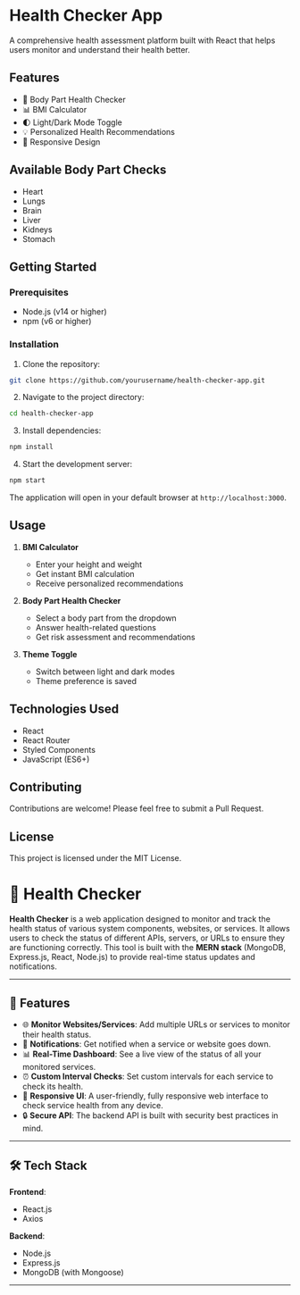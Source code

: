# Health Checker App

A comprehensive health assessment platform built with React that helps users monitor and understand their health better.

## Features

- 🏥 Body Part Health Checker
- 📊 BMI Calculator
- 🌓 Light/Dark Mode Toggle
- 💡 Personalized Health Recommendations
- 📱 Responsive Design

## Available Body Part Checks

- Heart
- Lungs
- Brain
- Liver
- Kidneys
- Stomach

## Getting Started

### Prerequisites

- Node.js (v14 or higher)
- npm (v6 or higher)

### Installation

1. Clone the repository:
```bash
git clone https://github.com/yourusername/health-checker-app.git
```

2. Navigate to the project directory:
```bash
cd health-checker-app
```

3. Install dependencies:
```bash
npm install
```

4. Start the development server:
```bash
npm start
```

The application will open in your default browser at `http://localhost:3000`.

## Usage

1. **BMI Calculator**
   - Enter your height and weight
   - Get instant BMI calculation
   - Receive personalized recommendations

2. **Body Part Health Checker**
   - Select a body part from the dropdown
   - Answer health-related questions
   - Get risk assessment and recommendations

3. **Theme Toggle**
   - Switch between light and dark modes
   - Theme preference is saved

## Technologies Used

- React
- React Router
- Styled Components
- JavaScript (ES6+)

## Contributing

Contributions are welcome! Please feel free to submit a Pull Request.

## License

This project is licensed under the MIT License.

# 🏥 Health Checker

**Health Checker** is a web application designed to monitor and track the health status of various system components, websites, or services. It allows users to check the status of different APIs, servers, or URLs to ensure they are functioning correctly. This tool is built with the **MERN stack** (MongoDB, Express.js, React, Node.js) to provide real-time status updates and notifications.

---

## 🚀 Features

- 🌐 **Monitor Websites/Services**: Add multiple URLs or services to monitor their health status.
- 🔔 **Notifications**: Get notified when a service or website goes down.
- 📊 **Real-Time Dashboard**: See a live view of the status of all your monitored services.
- ⏰ **Custom Interval Checks**: Set custom intervals for each service to check its health.
- 📱 **Responsive UI**: A user-friendly, fully responsive web interface to check service health from any device.
- 🔒 **Secure API**: The backend API is built with security best practices in mind.

---

## 🛠 Tech Stack

**Frontend**:
- React.js
- Axios


**Backend**:
- Node.js
- Express.js
- MongoDB (with Mongoose)

---


